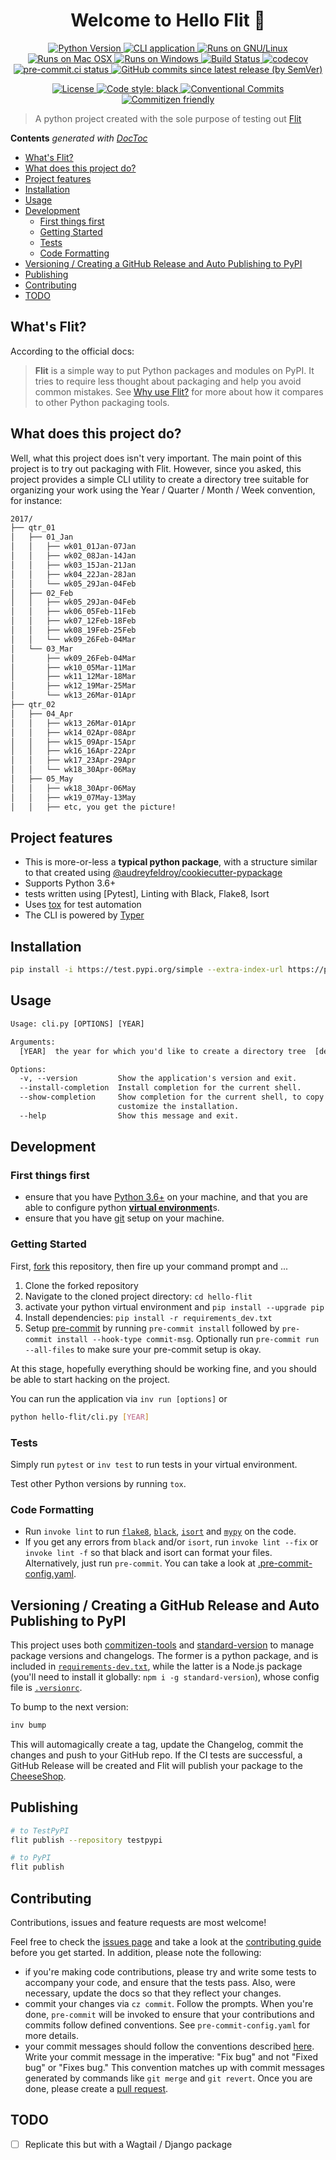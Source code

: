<h1 align="center">Welcome to Hello Flit 👋</h1>

<p align="center">
<a href="https://testpypi.org/project/hello-flit" target="_blank">
  <img src="https://img.shields.io/badge/python-3.6%20%7C%203.7%20%7C%203.8%20%7C%203.9%20%7C%203.10-blue" alt="Python Version">
</a>
<a href="https://en.wikipedia.org/wiki/Command-line_interface" target="_blank">
  <img alt="CLI application" src="https://badgen.net/badge/icon/terminal?icon=terminal&label">
</a>
<a href="https://www.gnu.org/gnu/linux-and-gnu.en.html" target="_blank">
  <img alt="Runs on GNU/Linux" src="https://svgshare.com/i/Zhy.svg">
</a>
<a href="https://support.apple.com/en-us/HT201260" target="_blank">
  <img alt="Runs on Mac OSX" src="https://svgshare.com/i/ZjP.svg">
</a>
<a href="https://www.microsoft.com/en-us/windows" target="_blank">
  <img alt="Runs on Windows" src="https://svgshare.com/i/ZhY.svg">
</a>
<a href="https://github.com/engineervix/hello-flit/actions/workflows/main.yml" target="_blank">
  <img src="https://github.com/engineervix/hello-flit/actions/workflows/main.yml/badge.svg" alt="Build Status">
</a>
<a href="https://codecov.io/gh/engineervix/hello-flit" target="_blank">
  <img src="https://codecov.io/gh/engineervix/hello-flit/branch/main/graph/badge.svg" alt="codecov">
</a>
<a href="https://results.pre-commit.ci/latest/github/engineervix/hello-flit/main" target="_blank">
  <img src="https://results.pre-commit.ci/badge/github/engineervix/hello-flit/main.svg" alt="pre-commit.ci status">
</a>
<a href="https://github.com/engineervix/hello-flit/commits/main" target="_blank">
  <img alt="GitHub commits since latest release (by SemVer)" src="https://img.shields.io/github/commits-since/engineervix/hello-flit/latest/main">
</a>
</p>

<p align="center">
<a href="https://opensource.org/licenses/MIT">
  <img src="https://img.shields.io/github/license/engineervix/hello-flit" alt="License">
</a>
<a href="https://github.com/psf/black">
  <img src="https://img.shields.io/badge/code%20style-black-000000.svg" alt="Code style: black">
</a>
<a href="https://conventionalcommits.org">
  <img src="https://img.shields.io/badge/Conventional%20Commits-1.0.0-yellow.svg?style=flat-square" alt="Conventional Commits">
</a>
<a href="https://commitizen-tools.github.io/commitizen/">
  <img src="https://img.shields.io/badge/commitizen-friendly-brightgreen.svg" alt="Commitizen friendly">
</a>
</p>

> A python project created with the sole purpose of testing out [Flit](https://flit.pypa.io/en/latest/index.html)

<!-- START doctoc generated TOC please keep comment here to allow auto update -->
<!-- DON'T EDIT THIS SECTION, INSTEAD RE-RUN doctoc TO UPDATE -->
**Contents**  *generated with [DocToc](https://github.com/thlorenz/doctoc)*

- [What's Flit?](#whats-flit)
- [What does this project do?](#what-does-this-project-do)
- [Project features](#project-features)
- [Installation](#installation)
- [Usage](#usage)
- [Development](#development)
  - [First things first](#first-things-first)
  - [Getting Started](#getting-started)
  - [Tests](#tests)
  - [Code Formatting](#code-formatting)
- [Versioning / Creating a GitHub Release and Auto Publishing to PyPI](#versioning--creating-a-github-release-and-auto-publishing-to-pypi)
- [Publishing](#publishing)
- [Contributing](#contributing)
- [TODO](#todo)

<!-- END doctoc generated TOC please keep comment here to allow auto update -->

## What's Flit?

According to the official docs:

> **Flit** is a simple way to put Python packages and modules on PyPI. It tries to require less thought about packaging and help you avoid common mistakes. See [Why use Flit?](https://flit.readthedocs.io/en/latest/rationale.html) for more about how it compares to other Python packaging tools.

## What does this project do?

Well, what this project does isn't very important. The main point of this project is to try out packaging with Flit. However, since you asked, this project provides a simple CLI utility to create a directory tree suitable for organizing your work using the Year / Quarter / Month / Week convention, for instance:

```txt
2017/
├── qtr_01
│   ├── 01_Jan
│   │   ├── wk01_01Jan-07Jan
│   │   ├── wk02_08Jan-14Jan
│   │   ├── wk03_15Jan-21Jan
│   │   ├── wk04_22Jan-28Jan
│   │   └── wk05_29Jan-04Feb
│   ├── 02_Feb
│   │   ├── wk05_29Jan-04Feb
│   │   ├── wk06_05Feb-11Feb
│   │   ├── wk07_12Feb-18Feb
│   │   ├── wk08_19Feb-25Feb
│   │   └── wk09_26Feb-04Mar
│   └── 03_Mar
│       ├── wk09_26Feb-04Mar
│       ├── wk10_05Mar-11Mar
│       ├── wk11_12Mar-18Mar
│       ├── wk12_19Mar-25Mar
│       └── wk13_26Mar-01Apr
├── qtr_02
│   ├── 04_Apr
│   │   ├── wk13_26Mar-01Apr
│   │   ├── wk14_02Apr-08Apr
│   │   ├── wk15_09Apr-15Apr
│   │   ├── wk16_16Apr-22Apr
│   │   ├── wk17_23Apr-29Apr
│   │   └── wk18_30Apr-06May
│   ├── 05_May
│   │   ├── wk18_30Apr-06May
│   │   ├── wk19_07May-13May
│   │   ├── etc, you get the picture!
```

## Project features

- This is more-or-less a **typical python package**, with a structure similar to that created using [@audreyfeldroy/cookiecutter-pypackage](https://github.com/audreyfeldroy/cookiecutter-pypackage)
- Supports Python 3.6+
- tests written using [Pytest], Linting with Black, Flake8, Isort
- Uses [tox](https://tox.wiki/en/latest/) for test automation
- The CLI is powered by [Typer](https://typer.tiangolo.com)

## Installation

```bash
pip install -i https://test.pypi.org/simple --extra-index-url https://pypi.python.org/simple hello-flit
```

## Usage

```txt
Usage: cli.py [OPTIONS] [YEAR]

Arguments:
  [YEAR]  the year for which you'd like to create a directory tree  [default: <current_year>]

Options:
  -v, --version         Show the application's version and exit.
  --install-completion  Install completion for the current shell.
  --show-completion     Show completion for the current shell, to copy it or
                        customize the installation.
  --help                Show this message and exit.
```

## Development

### First things first

- ensure that you have [Python 3.6+](https://www.python.org/) on your machine, and that you are able to configure python [**virtual environment**](https://realpython.com/python-virtual-environments-a-primer/)s.
- ensure that you have [git](https://git-scm.com/) setup on your machine.

### Getting Started

First, [fork](https://docs.github.com/en/free-pro-team@latest/github/getting-started-with-github/fork-a-repo) this repository, then fire up your command prompt and ...

1. Clone the forked repository
2. Navigate to the cloned project directory: `cd hello-flit`
3. activate your python virtual environment and `pip install --upgrade pip`
4. Install dependencies: `pip install -r requirements_dev.txt`
5. Setup [pre-commit](https://pre-commit.com/) by running `pre-commit install` followed by `pre-commit install --hook-type commit-msg`. Optionally run `pre-commit run --all-files` to make sure your pre-commit setup is okay.

At this stage, hopefully everything should be working fine, and you should be able to start hacking on the project.

You can run the application via `inv run [options]` or

```sh
python hello-flit/cli.py [YEAR]
```

### Tests

Simply run `pytest` or `inv test` to run tests in your virtual environment.

Test other Python versions by running `tox`.

### Code Formatting

- Run `invoke lint` to run [`flake8`](https://flake8.pycqa.org/en/latest/), [`black`](https://black.readthedocs.io/en/stable/), [`isort`](https://pycqa.github.io/isort/) and [`mypy`](https://mypy.readthedocs.io/en/stable/) on the code.
- If you get any errors from `black` and/or `isort`, run `invoke lint --fix` or `invoke lint -f` so that black and isort can format your files. Alternatively, just run `pre-commit`. You can take a look at [.pre-commit-config.yaml](https://github.com/engineervix/hello-flit/blob/main/.pre-commit-config.yaml).

## Versioning / Creating a GitHub Release and Auto Publishing to PyPI

This project uses both [commitizen-tools](https://github.com/commitizen-tools/commitizen) and [standard-version](https://github.com/conventional-changelog/standard-version) to manage package versions and changelogs. The former is a python package, and is included in [`requirements-dev.txt`](./requirements_dev.txt), while the latter is a Node.js package (you'll need to install it globally: `npm i -g standard-version`), whose config file is [`.versionrc`](./.versionrc).

To bump to the next version:

```bash
inv bump
```

This will automagically create a tag, update the Changelog, commit the changes and push to your GitHub repo. If the CI tests are successful, a GitHub Release will be created and Flit will publish your package to the [CheeseShop](https://wiki.python.org/moin/CheeseShop).

## Publishing

```bash
# to TestPyPI
flit publish --repository testpypi

# to PyPI
flit publish
```

## Contributing

Contributions, issues and feature requests are most welcome!

Feel free to check the [issues page](https://github.com/engineervix/hello-flit/issues) and take a look at the [contributing guide](https://github.com/engineervix/hello-flit/blob/main/CONTRIBUTING.md) before you get started. In addition, please note the following:

- if you're making code contributions, please try and write some tests to accompany your code, and ensure that the tests pass. Also, were necessary, update the docs so that they reflect your changes.
- commit your changes via `cz commit`. Follow the prompts. When you're done, `pre-commit` will be invoked to ensure that your contributions and commits follow defined conventions. See `pre-commit-config.yaml` for more details.
- your commit messages should follow the conventions described [here](https://www.conventionalcommits.org/en/v1.0.0/). Write your commit message in the imperative: "Fix bug" and not "Fixed bug" or "Fixes bug." This convention matches up with commit messages generated by commands like `git merge` and `git revert`.
Once you are done, please create a [pull request](https://github.com/engineervix/hello-flit/pulls).

## TODO

- [ ] Replicate this but with a Wagtail / Django package
